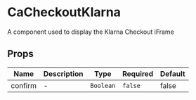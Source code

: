 # CaCheckoutKlarna

A component used to display the Klarna Checkout iFrame

## Props

<!-- @vuese:CaCheckoutKlarna:props:start -->
|Name|Description|Type|Required|Default|
|---|---|---|---|---|
|confirm|-|`Boolean`|`false`|false|

<!-- @vuese:CaCheckoutKlarna:props:end -->



